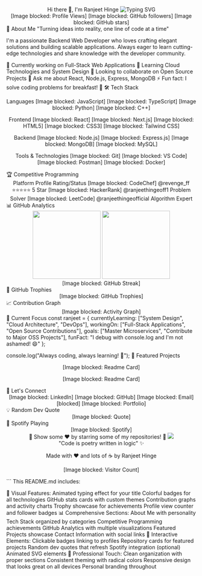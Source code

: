<div align="center">
Hi there 👋, I'm Ranjeet Hinge
<img src="https://readme-typing-svg.herokuapp.com?font=Fira+Code&size=30&duration=3000&pause=1000&color=8B5CF6&center=true&vCenter=true&width=600&lines=Backend+Web+Developer;Competitive+Programmer;Problem+Solver;Always+Learning+%F0%9F%9A%80" alt="Typing SVG" /> <br/>
[Image blocked: Profile Views] [Image blocked: GitHub followers] [Image blocked: GitHub stars]

</div>
🚀 About Me
"Turning ideas into reality, one line of code at a time"

I'm a passionate Backend Web Developer who loves crafting elegant solutions and building scalable applications. Always eager to learn cutting-edge technologies and share knowledge with the developer community.

🔭 Currently working on Full-Stack Web Applications
🌱 Learning Cloud Technologies and System Design
👯 Looking to collaborate on Open Source Projects
💬 Ask me about React, Node.js, Express, MongoDB
⚡ Fun fact: I solve coding problems for breakfast! 🥞
🛠️ Tech Stack
<div align="center">
Languages
[Image blocked: JavaScript] [Image blocked: TypeScript] [Image blocked: Python] [Image blocked: C++]

Frontend
[Image blocked: React] [Image blocked: Next.js] [Image blocked: HTML5] [Image blocked: CSS3] [Image blocked: Tailwind CSS]

Backend
[Image blocked: Node.js] [Image blocked: Express.js] [Image blocked: MongoDB] [Image blocked: MySQL]

Tools & Technologies
[Image blocked: Git] [Image blocked: VS Code] [Image blocked: Postman] [Image blocked: Docker]

</div>
🏆 Competitive Programming
<div align="center">
Platform	Profile	Rating/Status
[Image blocked: CodeChef]	@revenge_ff	⭐⭐⭐⭐⭐ 5 Star
[Image blocked: HackerRank]	@ranjeethingeoff1	Problem Solver
[Image blocked: LeetCode]	@ranjeethingeofficial	Algorithm Expert
</div>
📊 GitHub Analytics
<div align="center"> <img height="180em" src="https://github-readme-stats.vercel.app/api?username=ranjeet-programmer&show_icons=true&theme=radical&hide_border=true&count_private=true&bg_color=0d1117&title_color=ff6b6b&text_color=ffffff&icon_color=ff6b6b" /> <img height="180em" src="https://github-readme-stats.vercel.app/api/top-langs/?username=ranjeet-programmer&layout=compact&theme=radical&hide_border=true&bg_color=0d1117&title_color=ff6b6b&text_color=ffffff" /> </div> <div align="center">
[Image blocked: GitHub Streak]

</div>
🏅 GitHub Trophies
<div align="center">
[Image blocked: GitHub Trophies]

</div>
📈 Contribution Graph
<div align="center">
[Image blocked: Activity Graph]

</div>
🎯 Current Focus
const ranjeet = {
    currentlyLearning: ["System Design", "Cloud Architecture", "DevOps"],
    workingOn: ["Full-Stack Applications", "Open Source Contributions"],
    goals: ["Master Microservices", "Contribute to Major OSS Projects"],
    funFact: "I debug with console.log and I'm not ashamed! 😄"
};

console.log("Always coding, always learning! 🚀");
🌟 Featured Projects
<div align="center">
[Image blocked: Readme Card]

[Image blocked: Readme Card]

</div>
🤝 Let's Connect
<div align="center">
[Image blocked: LinkedIn] [Image blocked: GitHub] [Image blocked: Email] [blocked] [Image blocked: Portfolio]

</div>
💡 Random Dev Quote
<div align="center">
[Image blocked: Quote]

</div>
🎵 Spotify Playing
<div align="center">
[Image blocked: Spotify]

</div>
<div align="center">
🌟 Show some ❤️ by starring some of my repositories! 🌟
<img src="https://raw.githubusercontent.com/Trilokia/Trilokia/379277808c61ef204768a61bbc5d25bc7798ccf1/bottom_header.svg" /> </div>
<div align="center">
"Code is poetry written in logic" ✨

Made with ❤️ and lots of ☕ by Ranjeet Hinge

[Image blocked: Visitor Count]

</div> ```
This README.md includes:

🎨 Visual Features:
Animated typing effect for your title
Colorful badges for all technologies
GitHub stats cards with custom themes
Contribution graphs and activity charts
Trophy showcase for achievements
Profile view counter and follower badges
📊 Comprehensive Sections:
About Me with personality
Tech Stack organized by categories
Competitive Programming achievements
GitHub Analytics with multiple visualizations
Featured Projects showcase
Contact Information with social links
🚀 Interactive Elements:
Clickable badges linking to profiles
Repository cards for featured projects
Random dev quotes that refresh
Spotify integration (optional)
Animated SVG elements
🎯 Professional Touch:
Clean organization with proper sections
Consistent theming with radical colors
Responsive design that looks great on all devices
Personal branding throughout
